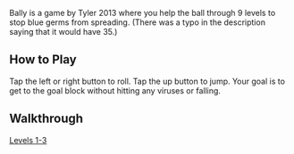 Bally is a game by Tyler 2013 where you help the ball through 9 levels to stop blue germs from spreading. (There was a typo in the description saying that it would have 35.)

## How to Play

Tap the left or right button to roll. Tap the up button to jump. Your goal is to get to the goal block without hitting any viruses or falling.

## Walkthrough

[Levels 1-3](https://youtu.be/k2dPOUbuKMc)